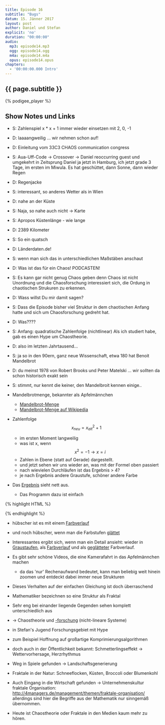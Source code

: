 ```yaml
---
title: Episode 16
subtitle: "Bugs"
datum: 15. Jänner 2017
layout: post
author: Daniel und Stefan
explicit: 'no'
duration: "00:00:00"
audio:
  mp3: episode14.mp3
  ogg: episode14.ogg
  m4a: episode14.m4a
  opus: episode14.opus
chapters:
  - '00:00:00.000 Intro'
---
```


## {{ page.subtitle }}

{% podigee_player %}

## Show Notes und Links

* S: Zahlenspiel x * x + 1 immer wieder einsetzen mit 2, 0, -1
* D: laaaangweilig ... wir nehmen schon auf!
* D: Einleitung vom 33C3 CHAOS communication congress
* S: Aua-Uff-Code -> Crossover -> Daniel reoccurring guest und umgekehrt in Zeitsprung
     Daniel ja jetzt in Hamburg, ich jetzt grade 3 Tage, im ersten im Miwula.
     Es hat geschüttet, dann Sonne, dann wieder Regen
* D: Regenjacke
* S: interessant, so anderes Wetter als in Wien
* D: nahe an der Küste
* S: Naja, so nahe auch nicht -> Karte 
* S: Apropos Küstenlänge - wie lange
* D: 2389 Kilometer
* S: So ein quatsch
* D: Länderdaten.de!
* S: wenn man sich das in unterschiedlichen Maßstäben anschaut
* D: Was ist das für ein Chaos! PODCASTEN! 
* S: Es kann gar nicht genug Chaos geben
     denn Chaos ist nicht Unordnung und die Chaosforschung interessiert sich, die Ordung in chaotischen Strukuren zu erkennen.
* D: Wass willst Du mir damit sagen?
* S: Dass die Episode bisher viel Struktur in dem chaotischen Anfang hatte und sich um Chaosforschung gedreht hat.
* D: Was????
* S: Anfang: quadratische Zahlenfolge (nichtlinear)
     Als ich studiert habe, gab es einen Hype um Chaostheorie.
* D: also im letzten Jahrtausend...
* S: ja so in den 90ern, ganz neue Wissenschaft, etwa 180 hat Benoit Mandelbrot 
* D: du meinst 1978 von Robert Brooks und Peter Matelski ... wir sollten da schon historisch exakt sein
* S: stimmt, nur kennt die keiner, den Mandelbroit kennen einige..

* Mandelbrotmenge, bekannter als Apfelmännchen
  * [Mandelbrot-Menge](https://aua-uff-co.de/code/mandelbrot.html)
  * [Mandelbrot-Menge auf Wikipedia](https://de.wikipedia.org/wiki/Mandelbrot-Menge)
* Zahlenfolge $$x_{neu} = x_{alt}^2 + 1$$
  * im ersten Moment langweilig
  * was ist x, wenn $$x^2 = -1 \rightarrow x = i$$
  * Zahlen in Ebene (statt auf Gerade) dargestellt.
  * und jetzt sehen wir uns wieder an, was mit der Formel oben passiert
  * nach wievielen Durchläufen ist das Ergebnis > 4?
  * je nach Ergebnis andere Graustufe, schöner andere Farbe
* Das [Ergebnis](/code/mandelbrot-bw.html) sieht nett aus.
  * Das Programm dazu ist einfach

{% highlight HTML %}
<canvas id="myCanvas" width="800" height="800"></canvas>
<script>
  context = document.getElementById('myCanvas').getContext('2d');

  for(x = 0; x < 800; x++) {
    for(y = 0; y < 800; y++) {
      i = zx = zy = 0
      cx = -2 + x / 200
      cy = -2 + y / 200

      while(i < 255 && (zx * zx + zy * zy) < 4) {
        xt = zx * zy
        zx = zx * zx - zy * zy + cx
        zy= 2 * xt + cy
        i++
      }

      color = i.toString(16)
      context.beginPath()
      context.rect(x, y, 1, 1)
      context.fillStyle = "#" + color + color + color
      context.fill()
    }
  }
</script>
{% endhighlight %}

  * hübscher ist es mit einem [Farbverlauf](/code/mandelbrot.html)
  * und noch hübscher, wenn man die Farbstufen [glättet](/code/mandelbrot-smooth.html)
* Interessantes ergibt sich, wenn man ein Detail ansieht: wieder in [Graustaufen](/code/mandelbrot-bw-detail.html), als [Farbverlauf](/code/mandelbrot-detail.html) und als [geglätteter](/code/mandelbrot-smooth-detail.html) Farbverlauf.
* Es gibt sehr schöne Videos, die eine Kamerafahrt in das Apfelmännchen machen
  * da das 'nur' Rechenaufwand bedeutet, kann man beliebig weit hinein zoomen und
    entdeckt dabei immer neue Strukturen
* Dieses Verhalten auf der einfachen Gleichung ist doch überraschend
* Mathematiker bezeichnen so eine Struktur als Fraktal
* Sehr eng bei einander liegende Gegenden sehen komplett unterschiedlich aus
* -> Chaostheorie und [-forschung](https://de.wikipedia.org/wiki/Chaosforschung) (nicht-lineare Systeme)
* in Stefan's Jugend Forschungsgebiet mit Hype
* zum Beispiel Hoffnung auf großartige Komprimierungsalgorithmen
* doch auch in der Öffentlichkeit bekannt: Schmetterlingseffekt -> Wettervorhersage, Herzrhythmus
* Weg in Spiele gefunden -> Landschaftsgenerierung
* Fraktale in der Natur: Schneeflocken, Küsten, Broccoli oder Blumenkohl
* Auch Eingang in die Wirtschaft gefunden -> Unternehmenskultur fraktale Organisation: http://4managers.de/management/themen/fraktale-organisation/ allerdings sind hier die Begriffe aus der Mathematik nur sinngemäß übernommen.

* Heute ist Chaostheorie oder Fraktale in den Medien kaum mehr zu hören.
